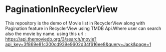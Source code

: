 # PaginationInRecyclerView
This repository is the demo of Movie list in RecyclerView along with Pagination feature in RecyclerView using TMDB Api.Where user can search also the movie by name.
using this url : https://api.themoviedb.org/3/search/movie?api_key=3f869e81c300cd939e9602d34f616ee8&query=Jack&page=1
